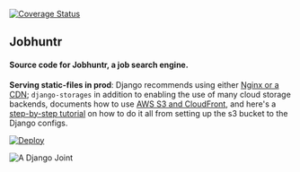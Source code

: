 [![Coverage Status](https://coveralls.io/repos/timkofu/jobhuntr/badge.svg?branch=master&service=github)](https://coveralls.io/github/timkofu/jobhuntr?branch=master)
## Jobhuntr

#### Source code for Jobhuntr, a job search engine.

**Serving static-files in prod**: Django recommends using either [Nginx or a CDN](https://docs.djangoproject.com/en/4.0/howto/static-files/deployment/); `django-storages` in addition to enabling the use of many cloud storage backends, documents how to use [AWS S3 and CloudFront](https://django-storages.readthedocs.io/en/latest/backends/amazon-S3.html), and here's a [step-by-step tutorial](https://testdriven.io/blog/storing-django-static-and-media-files-on-amazon-s3/) on how to do it all from setting up the s3 bucket to the Django configs.

[![Deploy](https://www.herokucdn.com/deploy/button.svg)](https://heroku.com/deploy)

![A Django Joint](https://www.djangoproject.com/m/img/badges/djangojoint107x25.gif)
